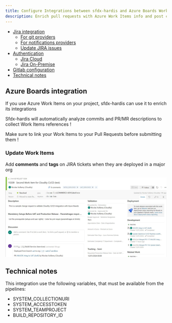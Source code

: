 ```yaml
---
title: Configure Integrations between sfdx-hardis and Azure Boards Work Items
description: Enrich pull requests with Azure Work Items info and post comments & tags on tickets when they are deployed to a Salesforce org
---
```

<!-- markdownlint-disable MD013 -->

- [Jira integration](#jira-integration)
  - [For git providers](#for-git-providers)
  - [For notifications providers](#for-notifications-providers)
  - [Update JIRA issues](#update-jira-issues)
- [Authentication](#authentication)
  - [Jira Cloud](#jira-cloud)
  - [Jira On-Premise](#jira-on-premise)
- [Gitlab configuration](#gitlab-configuration)
- [Technical notes](#technical-notes)

## Azure Boards integration

If you use Azure Work Items on your project, sfdx-hardis can use it to enrich its integrations

Sfdx-hardis will automatically analyze commits and PR/MR descriptions to collect Work Items references !

Make sure to link your Work Items to your Pull Requests before submitting them !

### Update Work Items

Add **comments** and **tags** on JIRA tickets when they are deployed in a major org

![](assets/images/screenshot-azure-work-item-comment.jpg)

## Technical notes

This integration use the following variables, that must be available from the pipelines:

- SYSTEM_COLLECTIONURI
- SYSTEM_ACCESSTOKEN
- SYSTEM_TEAMPROJECT
- BUILD_REPOSITORY_ID
